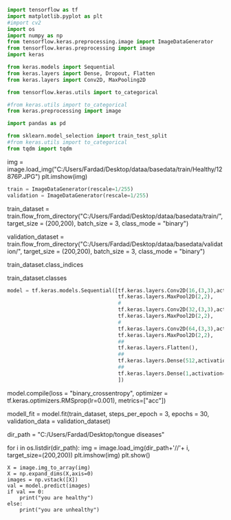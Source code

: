 ```python
import tensorflow as tf
import matplotlib.pyplot as plt
#import cv2
import os
import numpy as np
from tensorflow.keras.preprocessing.image import ImageDataGenerator
from tensorflow.keras.preprocessing import image
import keras

from keras.models import Sequential
from keras.layers import Dense, Dropout, Flatten
from keras.layers import Conv2D, MaxPooling2D

from tensorflow.keras.utils import to_categorical

#from keras.utils import to_categorical
from keras.preprocessing import image

import pandas as pd

from sklearn.model_selection import train_test_split
#from keras.utils import to_categorical
from tqdm import tqdm
```

img = image.load_img("C:/Users/Fardad/Desktop/dataa/basedata/train/Healthy/12876P.JPG")
plt.imshow(img)


```python
train = ImageDataGenerator(rescale=1/255)
validation = ImageDataGenerator(rescale=1/255)
```

train_dataset = train.flow_from_directory("C:/Users/Fardad/Desktop/dataa/basedata/train/",
                                         target_size = (200,200),
                                         batch_size = 3,
                                         class_mode = "binary")

validation_dataset = train.flow_from_directory("C:/Users/Fardad/Desktop/dataa/basedata/validation/",
                                         target_size = (200,200),
                                         batch_size = 3,
                                         class_mode = "binary")

train_dataset.class_indices

train_dataset.classes


```python
model = tf.keras.models.Sequential([tf.keras.layers.Conv2D(16,(3,3),activation="relu",input_shape =(200,200,3)),
                                    tf.keras.layers.MaxPool2D(2,2),
                                    #
                                    tf.keras.layers.Conv2D(32,(3,3),activation="relu"),
                                    tf.keras.layers.MaxPool2D(2,2),
                                    #
                                    tf.keras.layers.Conv2D(64,(3,3),activation="relu"),
                                    tf.keras.layers.MaxPool2D(2,2),
                                    ##
                                    tf.keras.layers.Flatten(),
                                    ##
                                    tf.keras.layers.Dense(512,activation="relu"),
                                    ##
                                    tf.keras.layers.Dense(1,activation="sigmoid")
                                    ])
```

model.compile(loss = "binary_crossentropy",
             optimizer = tf.keras.optimizers.RMSprop(lr=0.001), 
             metrics=["acc"])

modell_fit = model.fit(train_dataset,
                     steps_per_epoch = 3,
                     epochs = 30,
                     validation_data = validation_dataset)

dir_path = "C:/Users/Fardad/Desktop/tongue diseases"

for i in os.listdir(dir_path):
    img = image.load_img(dir_path+'//'+ i, target_size=(200,200))
    plt.imshow(img)
    plt.show()
    
    X = image.img_to_array(img)
    X = np.expand_dims(X,axis=0)
    images = np.vstack([X])
    val = model.predict(images)
    if val == 0:
        print("you are healthy")
    else:
        print("you are unhealthy")
    


```python

```
